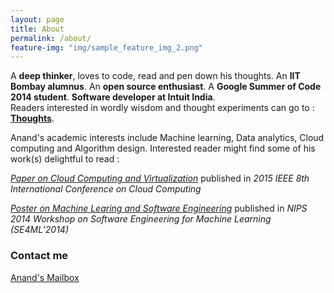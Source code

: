 ```yaml
---
layout: page
title: About
permalink: /about/
feature-img: "img/sample_feature_img_2.png"
---
```


A **deep thinker**, loves to code, read and pen down his thoughts. An **IIT Bombay alumnus**. An **open source enthusiast**. A **Google Summer of Code 2014 student**. **Software developer at Intuit India**.   
Readers interested in wordly wisdom and thought experiments can go to : <a href="http://anandsoni.in/thoughts/">**Thoughts**</a>. 

Anand's academic interests include Machine learning, Data analytics, Cloud computing and Algorithm design. Interested reader might find some of his work(s) delightful to read :

[*Paper on Cloud Computing and Virtualization*](https://www.cse.iitb.ac.in/internal/techreports/reports/TR-CSE-2015-71.pdf) published in *2015 IEEE 8th International Conference on Cloud Computing*

[*Poster on Machine Learing and Software Engineering*](https://scholar.google.com/citations?view_op=view_citation&hl=en&user=4PUou_4AAAAJ&citation_for_view=4PUou_4AAAAJ:u5HHmVD_uO8C) published in *NIPS 2014 Workshop on Software Engineering for Machine Learning (SE4ML’2014)*

### Contact me

[Anand's Mailbox](mailto:anand.92.soni@gmail.com)
